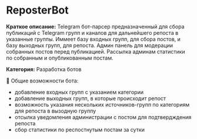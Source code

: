 # ReposterBot
**Краткое описание:** Telegram бот-парсер предназначенный для сбора публикаций с Telegram групп и каналов для дальнейшего репоста в указанные группы. Иммеет базу входных групп, для сбора постов, и базу выходных групп, для репоста. Админ панель для модерации собранных постов перед публикацией. Рассылка админам статистики по собранным и опубликованным постам.

**Категория:** Разработка ботов

🔻 Общие возможности бота: 

   - добавление входных групп с указанием категории
   - добавление выходных групп, в которые происходит репост
   - возможность указания нескольких источников-групп по категориям для репоста в вызодную группу
   - отсылка уведомления администрации с постом для подтвердждения репоста
   - сбор статистики по респостнутым постам за сутки

